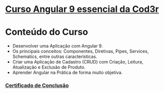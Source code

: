 # [Curso Angular 9 essencial da Cod3r](https://www.cod3r.com.br/collections?category=cursos-gratuitos)

# Conteúdo do Curso
* Desenvolver uma Aplicação com Angular 9.
* Os principais conceitos: Componentes, Diretivas, Pipes, Services, Schematics, entre outras características.
* Criar uma Aplicação de Cadastro (CRUD) com Criação, Leitura, Atualização e Exclusão de Produto.
* Aprender Angular na Prática de forma muito objetiva.

### [Certificado de Conclusão](https://www.cod3r.com.br/certificates/4obx0cdi5o)
